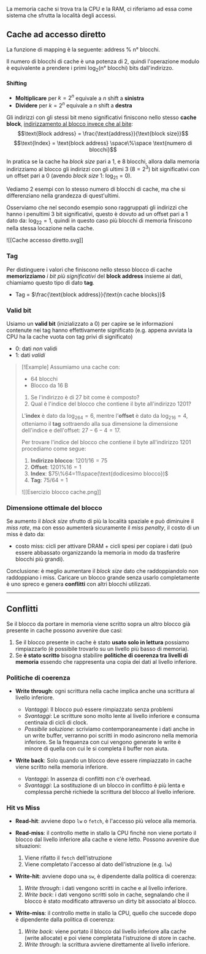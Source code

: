 La memoria cache si trova tra la CPU e la RAM, ci riferiamo ad essa come sistema che sfrutta la località degli accessi.

## Cache ad accesso diretto
La funzione di mapping è la seguente: address % n° blocchi.

Il numero di blocchi di cache è una potenza di 2, quindi l'operazione modulo è equivalente a prendere i primi $\log_2$(n° blocchi) bits dall'indirizzo.

#### Shifting
- **Moltiplicare** per $k=2^n$ equivale a $n$ shift a **sinistra**
- **Dividere** per $k=2^n$ equivale a $n$ shift a **destra**

Gli indirizzi con gli stessi bit meno significativi finiscono nello stesso **cache block**, <u>indirizzamento al blocco invece che al bite</u>:
$$\text{Block address} = \frac{\text{address}}{\text{block size}}$$
$$\text{Index}  = \text{block address} \space\%\space \text{numero di blocchi}$$

In pratica se la cache ha _block size_ pari a $1$, e $8$  blocchi, allora dalla memoria indirizziamo al blocco gli indirizzi con gli ultimi $3$ ($8=2^3$) bit significativi con un offset pari a $0$ (avendo _block size_ 1:  $\log_21 = 0$).

Vediamo 2 esempi con lo stesso numero di blocchi di cache, ma che si differenziano nella grandezza di quest'ultimi.

Osserviamo che nel secondo esempio sono raggruppati gli indirizzi che hanno i penultimi $3$ bit significativi, questo è dovuto ad un offset pari a $1$ dato da: $\log_22 = 1$, quindi in questo caso più blocchi di memoria finiscono nella stessa locazione nella cache.

![[Cache accesso diretto.svg]]
### Tag
Per distinguere i valori che finiscono nello stesso blocco di cache **memorizziamo** _i bit più significativi_ del **block address** insieme ai dati, chiamiamo questo tipo di dato **tag**.
- Tag = $\frac{\text{block address}}{\text{n cache blocks}}$

### Valid bit
Usiamo un **valid bit** (inizializzato a 0) per capire se le informazioni contenute nei tag hanno effettivamente significato (e.g. appena avviata la CPU ha la cache vuota con tag privi di significato)
- 0: dati _non_ validi
- 1: dati _validi_

>[!Example]
>Assumiamo una cache con:
>- 64 blocchi
>- Blocco da 16 B
>
>1. Se l'indirizzo è di 27 bit come è composto?
>2. Qual è l'indice del blocco che contiene il byte all'indirizzo 1201?
>
>L'**index** è dato da $\log_264=6$, mentre l'**offset** è dato da $\log_216=4$, otteniamo il **tag** sottraendo alla sua dimensione la dimensione dell'indice e dell'offset: $27-6-4=17$.
>
>Per trovare l'indice del blocco che contiene il byte all'indirizzo 1201 procediamo come segue:
>1. **Indirizzo blocco**: $1201/16=75$
>2. **Offset**: $1201\%16=1$
>3. **Index**: $75\%64=11\space(\text{dodicesimo blocco})$
>4. **Tag**: $75/64=1$
>
>![[Esercizio blocco cache.png]]

### Dimensione ottimale del blocco
Se aumento il _block size_ sfrutto di più la località spaziale e può diminuire il _miss rate_, ma con esso aumenterà sicuramente il _miss penalty_, il costo di un miss è dato da:
- costo miss: cicli per attivare DRAM + cicli spesi per copiare i dati (può essere abbassato organizzando la memoria in modo da trasferire blocchi più grandi).

Conclusione: è meglio aumentare il _block size_ dato che raddoppiandolo non raddoppiano i miss.
Caricare un blocco grande senza usarlo completamente è uno spreco e genera **conflitti** con altri blocchi utilizzati.

---
## Conflitti
Se il blocco da portare in memoria viene scritto sopra un altro blocco già presente in cache possono avvenire due casi:
1. Se il blocco presente in cache è stato **usato solo in lettura** possiamo rimpiazzarlo (è possibile trovarlo su un livello più basso di memoria).
2. Se **è stato scritto** bisogna stabilire **politiche di coerenza tra livelli di memoria** essendo che rappresenta una copia dei dati al livello inferiore.

### Politiche di coerenza
- **Write through**: ogni scrittura nella cache implica anche una scrittura al livello inferiore.
	- _Vantaggi_: Il blocco può essere rimpiazzato senza problemi
	- _Svantaggi_: Le scritture sono molto lente al livello inferiore e consuma centinaia di cicli di clock.
	- _Possibile soluzione_: scriviamo contemporaneamente i dati anche in un write buffer, verranno poi scritti in modo asincrono nella memoria inferiore. Se la frequenza con cui vengono generate le write è minore di quella con cui le si completa il buffer non aiuta.

- **Write back**: Solo quando un blocco deve essere rimpiazzato in cache viene scritto nella memoria inferiore.
	- _Vantaggi_: In assenza di conflitti non c'è overhead.
	- _Svantaggi_: La sostituzione di un blocco in conflitto è più lenta e complessa perchè richiede la scrittura del blocco al livello inferiore.

### Hit vs Miss
- **Read-hit**: avviene dopo `lw` o `fetch`, è l'accesso più veloce alla memoria.
- **Read-miss**: il controllo mette in stallo la CPU finchè non viene portato il blocco dal livello inferiore alla cache e viene letto. Possono avvenire due situazioni:
	1. Viene rifatto il `fetch` dell'istruzione
	2. Viene completato l'accesso al dato dell'istruzione (e.g. `lw`)

- **Write-hit**: avviene dopo una `sw`, è dipendente dalla politica di coerenza:
	1. _Write through_: i dati vengono scritti in cache e al livello inferiore.
	2. _Write back_: i dati vengono scritti solo in cache, segnalando che il blocco è stato modificato attraverso un dirty bit associato al blocco.
- **Write-miss**: il controllo mette in stallo la CPU, quello che succede dopo è dipendente dalla politica di coerenza:
	1. _Write back_: viene portato il blocco dal livello inferiore alla cache (write allocate) e poi viene completata l'istruzione di store in cache.
	2. _Write through_: la scrittura avviene direttamente al livello inferiore.

